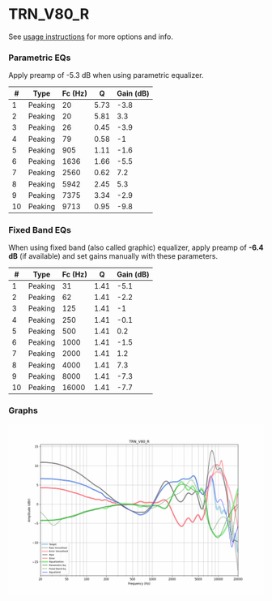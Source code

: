 # TRN_V80_R
See [usage instructions](https://github.com/jaakkopasanen/AutoEq#usage) for more options and info.

### Parametric EQs
Apply preamp of -5.3 dB when using parametric equalizer.

|   # | Type    |   Fc (Hz) |    Q |   Gain (dB) |
|-----|---------|-----------|------|-------------|
|   1 | Peaking |        20 | 5.73 |        -3.8 |
|   2 | Peaking |        20 | 5.81 |         3.3 |
|   3 | Peaking |        26 | 0.45 |        -3.9 |
|   4 | Peaking |        79 | 0.58 |        -1   |
|   5 | Peaking |       905 | 1.11 |        -1.6 |
|   6 | Peaking |      1636 | 1.66 |        -5.5 |
|   7 | Peaking |      2560 | 0.62 |         7.2 |
|   8 | Peaking |      5942 | 2.45 |         5.3 |
|   9 | Peaking |      7375 | 3.34 |        -2.9 |
|  10 | Peaking |      9713 | 0.95 |        -9.8 |

### Fixed Band EQs
When using fixed band (also called graphic) equalizer, apply preamp of **-6.4 dB** (if available) and set gains manually with these parameters.

|   # | Type    |   Fc (Hz) |    Q |   Gain (dB) |
|-----|---------|-----------|------|-------------|
|   1 | Peaking |        31 | 1.41 |        -5.1 |
|   2 | Peaking |        62 | 1.41 |        -2.2 |
|   3 | Peaking |       125 | 1.41 |        -1   |
|   4 | Peaking |       250 | 1.41 |        -0.1 |
|   5 | Peaking |       500 | 1.41 |         0.2 |
|   6 | Peaking |      1000 | 1.41 |        -1.5 |
|   7 | Peaking |      2000 | 1.41 |         1.2 |
|   8 | Peaking |      4000 | 1.41 |         7.3 |
|   9 | Peaking |      8000 | 1.41 |        -7.3 |
|  10 | Peaking |     16000 | 1.41 |        -7.7 |

### Graphs
![](./TRN_V80_R.png)

